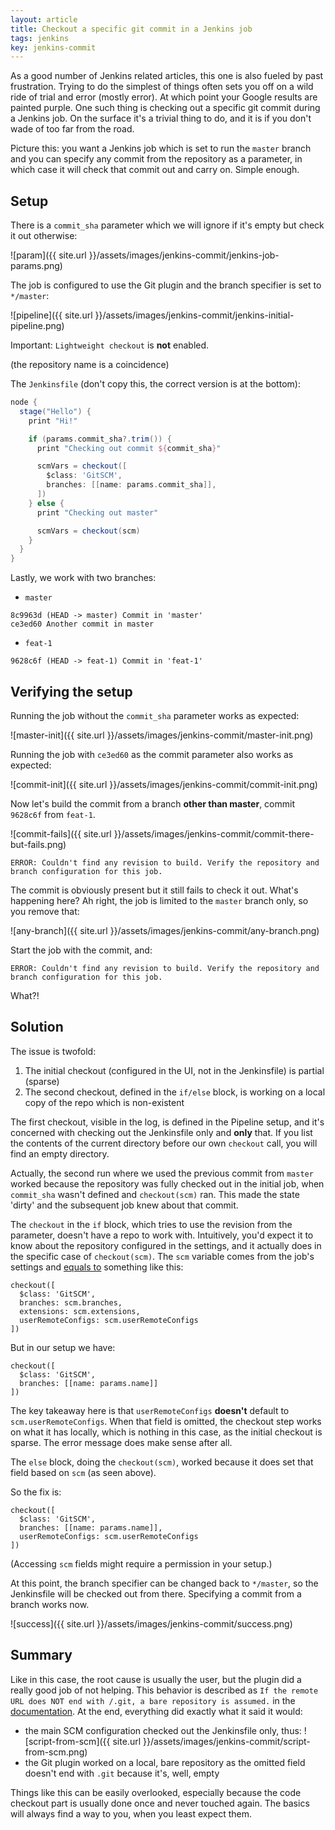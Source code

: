 ```yaml
---
layout: article
title: Checkout a specific git commit in a Jenkins job
tags: jenkins
key: jenkins-commit
---
```


As a good number of Jenkins related articles, this one is also fueled by past frustration. Trying to do the simplest
of things often sets you off on a wild ride of trial and error (mostly error). At which point your Google results are painted purple.
One such thing is checking out a specific git commit during a Jenkins job. On the surface it's a trivial thing to do, and
it is if you don't wade of too far from the road.

Picture this: you want a Jenkins job which is set to run the `master` branch and you can specify any commit from the repository as a parameter,
in which case it will check that commit out and carry on. Simple enough.

## Setup

There is a `commit_sha` parameter which we will ignore if it's empty but check it out otherwise:

![param]({{ site.url }}/assets/images/jenkins-commit/jenkins-job-params.png)

The job is configured to use the Git plugin and the branch specifier is set to `*/master`:

![pipeline]({{ site.url }}/assets/images/jenkins-commit/jenkins-initial-pipeline.png)

Important: `Lightweight checkout` is **not** enabled.

(the repository name is a coincidence)

The `Jenkinsfile` (don't copy this, the correct version is at the bottom):

```groovy
node {
  stage("Hello") {
    print "Hi!"

    if (params.commit_sha?.trim()) {
      print "Checking out commit ${commit_sha}"

      scmVars = checkout([
        $class: 'GitSCM',
        branches: [[name: params.commit_sha]],
      ])
    } else {
      print "Checking out master"

      scmVars = checkout(scm)
    }
  }
}
```

Lastly, we work with two branches:
- `master`
```
8c9963d (HEAD -> master) Commit in 'master'
ce3ed60 Another commit in master
```
- `feat-1`
```
9628c6f (HEAD -> feat-1) Commit in 'feat-1'
```

## Verifying the setup

Running the job without the `commit_sha` parameter works as expected:

![master-init]({{ site.url }}/assets/images/jenkins-commit/master-init.png)

Running the job with `ce3ed60` as the commit parameter also works as expected:

![commit-init]({{ site.url }}/assets/images/jenkins-commit/commit-init.png)

Now let's build the commit from a branch __other than master__, commit `9628c6f` from `feat-1`.

![commit-fails]({{ site.url }}/assets/images/jenkins-commit/commit-there-but-fails.png)

```
ERROR: Couldn't find any revision to build. Verify the repository and branch configuration for this job.
```

The commit is obviously present but it still fails to check it out. What's happening here?
Ah right, the job is limited to the `master` branch only, so you remove that:

![any-branch]({{ site.url }}/assets/images/jenkins-commit/any-branch.png)

Start the job with the commit, and:

```
ERROR: Couldn't find any revision to build. Verify the repository and branch configuration for this job.
```

What?!

## Solution

The issue is twofold:
  1. The initial checkout (configured in the UI, not in the Jenkinsfile) is partial (sparse)
  2. The second checkout, defined in the `if/else` block, is working on a local copy of the repo which is non-existent

The first checkout, visible in the log, is defined in the Pipeline setup, and it's concerned with checking out the Jenkinsfile only
and __only__ that. If you list the contents of the current directory before our own `checkout` call, you will find an empty directory.

Actually, the second run where we used the previous commit from `master` worked because the repository was fully checked out in the
initial job, when `commit_sha` wasn't defined and `checkout(scm)` ran. This made the state 'dirty' and the subsequent job
knew about that commit.

The `checkout` in the `if` block, which tries to use the revision from the parameter, doesn't have a repo to work with.
Intuitively, you'd expect it to know about the repository configured in the settings, and it actually does in the specific
case of `checkout(scm)`.
The `scm` variable comes from the job's settings and [equals to](https://support.cloudbees.com/hc/en-us/articles/226122247-How-to-customize-Checkout-for-Pipeline-Multibranch) something like this:

```
checkout([
  $class: 'GitSCM',
  branches: scm.branches,
  extensions: scm.extensions,
  userRemoteConfigs: scm.userRemoteConfigs
])
```

But in our setup we have:
```
checkout([
  $class: 'GitSCM',
  branches: [[name: params.name]]
])
```

The key takeaway here is that `userRemoteConfigs` __doesn't__ default to `scm.userRemoteConfigs`. When that field is omitted, the checkout step
works on what it has locally, which is nothing in this case, as the initial checkout is sparse. The error message does make sense after all.

The `else` block, doing the `checkout(scm)`, worked because it does set that field based on `scm` (as seen above).

So the fix is:
```
checkout([
  $class: 'GitSCM',
  branches: [[name: params.name]],
  userRemoteConfigs: scm.userRemoteConfigs
])
```

(Accessing `scm` fields might require a permission in your setup.)

At this point, the branch specifier can be changed back to `*/master`, so the Jenkinsfile will be checked out from there. Specifying a commit from a branch works now.

![success]({{ site.url }}/assets/images/jenkins-commit/success.png)

## Summary

Like in this case, the root cause is usually the user, but the plugin did a really good job of not helping. This behavior is described as
`If the remote URL does NOT end with /.git, a bare repository is assumed.` in the [documentation](https://www.jenkins.io/doc/pipeline/steps/workflow-scm-step/).
At the end, everything did exactly what it said it would:
- the main SCM configuration checked out the Jenkinsfile only, thus:
![script-from-scm]({{ site.url }}/assets/images/jenkins-commit/script-from-scm.png)
- the Git plugin worked on a local, bare repository as the omitted field doesn't end with `.git` because it's, well, empty


Things like this can be easily overlooked, especially because the code checkout part is usually done once and never touched again.
The basics will always find a way to you, when you least expect them.
